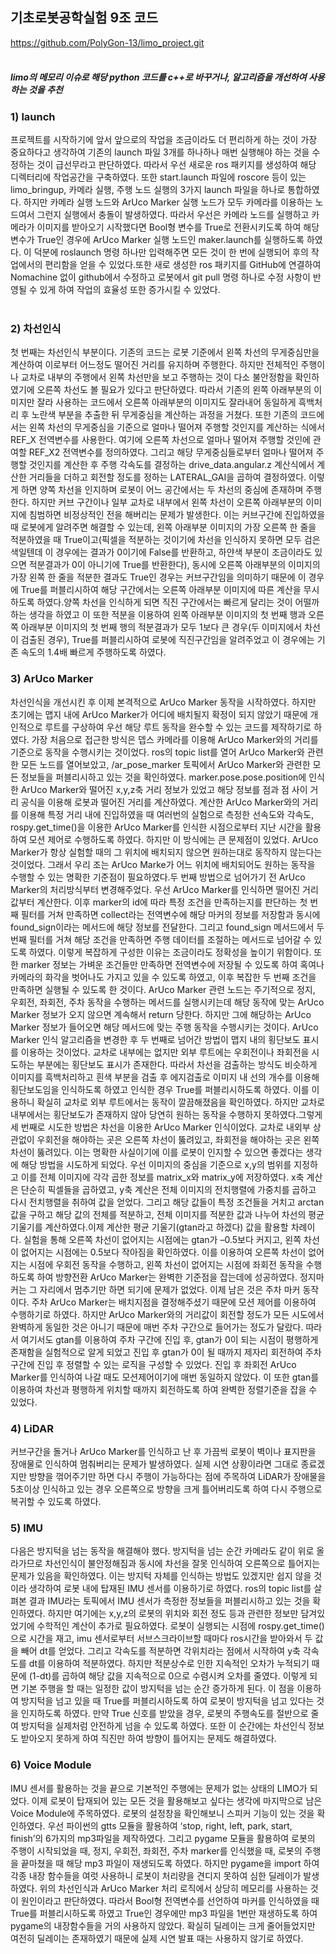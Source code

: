 ## 기초로봇공학실험 9조 코드
https://github.com/PolyGon-13/limo_project.git
</br></br>
##### limo의 메모리 이슈로 해당 python 코드를 c++로 바꾸거나, 알고리즘을 개선하여 사용하는 것을 추천 </br>
### 1) launch
 프로젝트를 시작하기에 앞서 앞으로의 작업을 조금이라도 더 편리하게 하는 것이 가장 중요하다고 생각하여 기존의 launch 파일 3개를 하나하나 매번 실행해야 하는 것을 수정하는 것이 급선무라고 판단하였다. 따라서 우선 새로운 ros 패키지를 생성하여 해당 디렉터리에 작업공간을 구축하였다. 또한 start.launch 파일에 roscore 등이 있는 limo_bringup, 카메라 실행, 주행 노드 실행의 3가지 launch 파일을 하나로 통합하였다. 하지만 카메라 실행 노드와 
ArUco Marker 실행 노드가 모두 카메라를 이용하는 노드여서 그런지 실행에서 충돌이 발생하였다. 따라서 우선은 카메라 노드를 실행하고 카메라가 이미지를 받아오기 시작했다면 Bool형 변수를 True로 전환시키도록 하여 해당 변수가 True인 경우에 ArUco Marker 실행 노드인 maker.launch를 실행하도록 하였다. 이 덕분에 roslaunch 명령 하나만 입력해주면 모든 것이 한 번에 실행되어 후의 작업에서의 편리함을 얻을 수 있었다.또한 새로 생성한 ros 패키지를 GitHub에 연결하여 Nomachine 없이 github에서 수정하고 로봇에서 git pull 명령 하나로 수정 사항이 반영될 수 있게 하여 작업의 효율성 또한 증가시킬 수 있었다.</br>
</br>
### 2) 차선인식
 첫 번째는 차선인식 부분이다. 기존의 코드는 로봇 기준에서 왼쪽 차선의 무게중심만을 계산하여 이로부터 어느정도 떨어진 거리를 유지하며 주행한다. 하지만 전체적인 주행이나 교차로 내부의 주행에서 왼쪽 차선만을 보고 주행하는 것이 다소 불안정함을 확인하였기에 오른쪽 차선도 볼 필요가 있다고 판단하였다. 따라서 기존의 왼쪽 아래부분의 이미지만 잘라 사용하는 코드에서 오른쪽 아래부분의 이미지도 잘라내어 동일하게 흑백처리 후 노란색 부분을 추출한 뒤 무게중심을 계산하는 과정을 거쳤다. 또한 기존의 코드에서는 왼쪽 차선의 무게중심을 기준으로 얼마나 떨어져 주행할 것인지를 계산하는 식에서 REF_X 전역변수를 사용한다. 여기에 오른쪽 차선으로 얼마나 떨어져 주행할 것인에 관여할 REF_X2 전역변수를 정의하였다. 그리고 해당 무게중심들로부터 얼마나 떨어져 주행할 것인지를 계산한 후 주행 각속도를 결정하는 drive_data.angular.z 계산식에서 계산한 거리들을 더하고 회전할 정도를 정하는 LATERAL_GAI을 곱하여 결정하였다. 이렇게 하면 양쪽 차선을 인지하며 로봇이 어느 공간에서는 두 차선의 중심에 존재하며 주행한다. 하지만 커브 구간이나 일부 교차로 내부에서 왼쪽 차선이 오른쪽 아래부분의 이미지에 침범하면 비정상적인 전을 해버리는 문제가 발생한다. 이는 커브구간에 진입하였을 때 로봇에게 알려주면 해결할 수 있는데, 왼쪽 아래부분 이미지의 가장 오른쪽 한 줄을 적분하였을 때 True이고(픽셀을 적분하는 것이기에 차선을 인식하지 못하면 모두 검은색일텐데 이 경우에는 결과가 0이기에 False를 반환하고, 하얀색 부분이 조금이라도 있으면 적분결과가 0이 아니기에 True를 반환한다), 동시에 오른쪽 아래부분의 이미지의 가장 왼쪽 한 줄을 적분한 결과도 True인 경우는 커브구간임을 의미하기 때문에 이 경우에 True를 퍼블리시하여 해당 구간에서는 오른쪽 아래부분 이미지에 따른 계산을 무시하도록 하였다.양쪽 차선을 인식하게 되면 직진 구간에서는 빠르게 달리는 것이 어떨까 하는 생각을 하였고 이 또한 적분을 이용하여 왼쪽 아래부분 이미지의 첫 번째 행과 오른쪽 아래부분 이미지의 첫 번째 행의 적분결과가 모두 1보다 큰 경우(두 이미지에서 차선이 검출된 경우), True를 퍼블리시하여 로봇에 직진구간임을 알려주었고 이 경우에는 기존 속도의 1.4배 빠르게 주행하도록 하였다.
</br>
### 3) ArUco Marker
 차선인식을 개선시킨 후 이제 본격적으로 ArUco Marker 동작을 시작하였다. 하지만 초기에는 맵지 내에 ArUco Marker가 어디에 배치될지 확정이 되지 않았기 때문에 개인적으로 루트를 구상하여 우선 해당 루트 동작을 완수할 수 있는 코드를 제작하기로 하였다. 가장 처음으로 접근한 방식은 뎁스 카메라를 이용해 ArUco Marker와의 거리를 기준으로 동작을 수행시키는 것이었다. ros의 topic list를 열어 ArUco Marker와 관련한 모든 노드를 열어보았고, /ar_pose_marker 토픽에서 ArUco Marker와 관련한 모든 정보들을 퍼블리시하고 있는 것을 확인하였다. marker.pose.pose.position에 인식한 ArUco Marker와 떨어진 x,y,z축 거리 정보가 있었고 해당 정보를 점과 점 사이 거리 공식을 이용해 로봇과 떨어진 거리를 계산하였다. 계산한 ArUco Marker와의 거리를 이용해 특정 거리 내에 진입하였을 때 여러번의 실험으로 측정한 선속도와 각속도, rospy.get_time()을 이용한 ArUco Marker를 인식한 시점으로부터 지난 시간을 활용하여 모션 제어로 수행하도록 하였다. 하지만 이 방식에는 큰 문제점이 있었다. ArUco Marker가 항상 실험할 때의 그 위치에 배치되지 않으면 원하는대로 동작하지 않는다는 것이었다. 그래서 우리 조는 ArUco Marke가 어느 위치에 배치되어도 원하는 동작을 수행할 수 있는 명확한 기준점이 필요하였다.두 번째 방법으로 넘어가기 전 ArUco Marker의 처리방식부터 변경해주었다. 우선 ArUco Marker를 인식하면 떨어진 거리값부터 계산한다. 이후 marker의 id에 따라 특정 조건을 만족하는지를 판단하는 첫 번째 필터를 거쳐 만족하면 collect라는 전역변수에 해당 마커의 정보를 저장함과 동시에 found_sign이라는 메서드에 해당 정보를 전달한다. 그리고 found_sign 메서드에서 두 번째 필터를 거쳐 해당 조건을 만족하면 주행 데이터를 조절하는 메서드로 넘어갈 수 있도록 하였다. 이렇게 복잡하게 구성한 이유는 조금이라도 정확성을 높이기 위함이다. 또한 marker 정보는 가벼운 조건들만 만족하면 전역변수에 저장될 수 있도록 하여 혹여나 카메라의 화각을 벗어나도 가지고 있을 수 있도록 하였고, 이후 복잡한 두 번째 조건을 만족하면 실행될 수 있도록 한 것이다. ArUco Marker 관련 노드는 주기적으로 정지, 우회전, 좌회전, 주차 동작을 수행하는 메서드를 실행시키는데 해당 동작에 맞는 ArUco Marker 정보가 오지 않으면 계속해서 return 당한다. 하지만 그에 해당하는 ArUco Marker 정보가 들어오면 해당 메서드에 맞는 주행 동작을 수행시키는 것이다.
 ArUco Marker 인식 알고리즘을 변경한 후 두 번째로 넘어간 방법이 맵지 내의 횡단보도 표시를 이용하는 것이었다. 교차로 내부에는 없지만 외부 루트에는 우회전이나 좌회전을 시도하는 부분에는 횡단보도 표시가 존재한다. 따라서 차선을 검출하는 방식도 비슷하게 이미지를 흑백처리하고 흰색 부분을 검출 후 에지검출로 이미지 내 선의 개수를 이용해 횡단보도임을 인식하도록 하였고 인식한 경우 True를 퍼블리시하도록 하였다. 이를 이용하니 확실히 교차로 외부 루트에서는 동작이 깔끔해졌음을 확인하였다. 하지만 교차로 내부에서는 횡단보도가 존재하지 않아 당연히 원하는 동작을 수행하지 못하였다.그렇게 세 번째로 시도한 방법은 차선을 이용한 ArUco Marker 인식이었다. 교차로 내외부 상관없이 우회전을 해야하는 곳은 오른쪽 차선이 뚫려있고, 좌회전을 해야하는 곳은 왼쪽 차선이 뚫려있다. 이는 명확한 사실이기에 이를 로봇이 인지할 수 있으면 좋겠다는 생각에 해당 방법을 시도하게 되었다. 우선 이미지의 중심을 기준으로 x,y의 범위를 지정하고 이를 전체 이미지에 각각 곱한 정보를 matrix_x와 matrix_y에 저장하였다. x축 계산은 단순히 픽셀들을 곱하였고, y축 계산은 전체 이미지의 전치행렬에 가중치를 곱하고 다시 전치행렬을 취하여 값을 얻었다. 그리고 해당 값들이 특정 조건들을 거치고 arctan 값을 구하고 해당 값의 전체를 적분하고, 전체 이미지를 적분한 값과 나누어 차선의 평균 기울기를 계산하였다.이제 계산한 평균 기울기(gtan라고 하겠다) 값을 활용할 차례이다. 실험을 통해 오른쪽 차선이 없어지는 시점에는 gtan가 –0.5보다 커지고, 왼쪽 차선이 없어지는 시점에는 0.5보다 작아짐을 확인하였다. 이를 이용하여 오른쪽 차선이 없어지는 시점에 우회전 동작을 수행하고, 왼쪽 차선이 없어지는 시점에 좌회전 동작을 수행하도록 하여 방향전환 ArUco Marker는 완벽한 기준점을 잡는데에 성공하였다. 정지마커는 그 자리에서 멈추기만 하면 되기에 문제가 없었다. 이제 남은 것은 주차 마커 동작이다. 주차 ArUco Marker는 배치지점을 결정해주셨기 때문에 모션 제어를 이용하여 수행하기로 하였다. 하지만 ArUco Marker와의 거리값이 회전할 정도가 모든 시도에서 완벽하게 동일한 것은 아니기 때문에 매번 주차 구간으로 들어가는 정도가 달랐다. 따라서 여기서도 gtan를 이용하여 주차 구간에 진입 후, gtan가 0이 되는 시점이 평행하게 존재함을 실험적으로 알게 되었고 진입 후 gtan가 0이 될 때까지 제자리 회전하여 주차구간에 진입 후 정렬할 수 있는 로직을 구성할 수 있었다. 진입 후 좌회전 ArUco Marker를 인식하여 나갈 때도 모션제어이기에 매번 동일하지 않았다. 이 또한 gtan를 이용하여 차선과 평행하게 위치할 때까지 회전하도록 하여 완벽한 정렬기준을 잡을 수 있었다.
 </br>
 ### 4) LiDAR
 커브구간을 돌거나 ArUco Marker를 인식하고 난 후 가끔씩 로봇이 벽이나 표지판을 장애물로 인식하여 멈춰버리는 문제가 발생하였다. 실제 시연 상황이라면 그대로 종료겠지만 방향을 꺾어주기만 하면 다시 주행이 가능하다는 점에 주목하여 LiDAR가 장애물을 5초이상 인식하고 있는 경우 오른쪽으로 방향을 크게 틀어버리도록 하여 다시 주행으로 복귀할 수 있도록 하였다.
 </br>
### 5) IMU
 다음은 방지턱을 넘는 동작을 해결해야 했다. 방지턱을 넘는 순간 카메라도 같이 위로 올라가므로 차선인식이 불안정해짐과 동시에 차선을 잘못 인식하여 오른쪽으로 틀어지는 문제가 있음을 확인하였다. 이는 방지턱 자체를 인식하는 방법도 있겠지만 쉽지 않을 것이라 생각하여 로봇 내에 탑재된 IMU 센서를 이용하기로 하였다. ros의 topic list를 살펴본 결과 IMU라는 토픽에서 IMU 센서가 측정한 정보들을 퍼블리시하고 있는 것을 확인하였다. 하지만 여기에는 x,y,z의 로봇의 위치와 회전 정도 등과 관련한 정보만 담겨있었기에 수학적인 계산이 추가로 필요하였다. 로봇이 실행되는 시점에 rospy.get_time()으로 시간을 재고, imu 센서로부터 서브스크라이브할 때마다 ros시간을 받아와서 두 값을 빼어 dt를 얻었다. 그리고 각속도를 적분하면 각위치라는 점에서 시작하여 y축 각속도를 dt를 이용하여 적분하였다. 하지만 적분상수로 인한 지속적인 오차가 누적되기 때문에 (1-dt)를 곱하여 해당 값을 지속적으로 0으로 수렴시켜 오차를 줄였다. 이렇게 되면 기본 주행을 할 때는 일정한 값이 방지턱을 넘는 순간 증가하게 된다. 이 점을 이용하여 방지턱을 넘고 있을 때 True를 퍼블리시하도록 하여 로봇이 방지턱을 넘고 있다는 것을 인지하도록 하였다. 만약 True 신호를 받았을 경우, 로봇의 주행속도를 절반으로 줄여 방지턱을 실제처럼 안전하게 넘을 수 있도록 하였다. 또한 이 순간에는 차선인식 정보도 받아오지 못하게 하여 직진만 하여 방향이 틀어지는 문제도 해결하였다.
 </br>
 ### 6) Voice Module
 IMU 센서를 활용하는 것을 끝으로 기본적인 주행에는 문제가 없는 상태의 LIMO가 되었다. 이제 로봇이 탑재되어 있는 모든 것을 활용해보고 싶다는 생각에 마지막으로 남은 Voice Module에 주목하였다. 로봇의 설정창을 확인해보니 스피커 기능이 있는 것을 확인하였다. 우선 파이썬의 gtts 모듈을 활용하여 ‘stop, right, left, park, start, finish’의 6가지의 mp3파일을 제작하였다. 그리고 pygame 모듈을 활용하여 로봇의 주행이 시작되었을 때, 정지, 우회전, 좌회전, 주차 marker를 인식했을 때, 로봇의 주행을 끝마쳤을 때 해당 mp3 파일이 재생되도록 하였다. 하지만 pygame을 import 하여 각종 내장 함수들을 여럿 사용하니 로봇이 처리량을 견디지 못하여 심한 딜레이가 발생하였다. 위의 차선인식과 ArUco Marker 처리 로직에서 상당히 메모리를 사용하는 것이 원인이라고 판단하였다. 따라서 Bool형 전역변수를 선언하여 마커를 인식하였을 때 True를 퍼블리시하도록 하였고 True인 경우에만 mp3 파일을 1번만 재생하도록 하여 pygame의 내장함수들을 거의 사용하지 않았다. 확실히 딜레이는 크게 줄어들었지만 여전히 딜레이는 존재하였기 때문에 실제 시연 발표 때는 사용하지 않기로 하였다.
